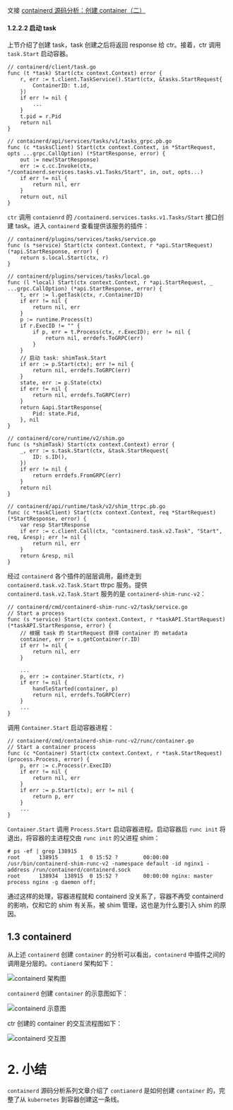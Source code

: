 
文接 [containerd 源码分析：创建 container（二）](https://www.cnblogs.com/xingzheanan/p/18230890)

#### 1.2.2.2 启动 task

上节介绍了创建 task，task 创建之后将返回 response 给 ctr。接着，ctr 调用 `task.Start` 启动容器。 
```
// containerd/client/task.go
func (t *task) Start(ctx context.Context) error {
	r, err := t.client.TaskService().Start(ctx, &tasks.StartRequest{
		ContainerID: t.id,
	})
	if err != nil {
		...
	}
	t.pid = r.Pid
	return nil
}

// containerd/api/services/tasks/v1/tasks_grpc.pb.go
func (c *tasksClient) Start(ctx context.Context, in *StartRequest, opts ...grpc.CallOption) (*StartResponse, error) {
	out := new(StartResponse)
	err := c.cc.Invoke(ctx, "/containerd.services.tasks.v1.Tasks/Start", in, out, opts...)
	if err != nil {
		return nil, err
	}
	return out, nil
}
```

`ctr` 调用 `contaienrd` 的 `/containerd.services.tasks.v1.Tasks/Start` 接口创建 task。进入 `containerd` 查看提供该服务的插件：
```
// containerd/plugins/services/tasks/service.go
func (s *service) Start(ctx context.Context, r *api.StartRequest) (*api.StartResponse, error) {
	return s.local.Start(ctx, r)
}

// containerd/plugins/services/tasks/local.go
func (l *local) Start(ctx context.Context, r *api.StartRequest, _ ...grpc.CallOption) (*api.StartResponse, error) {
	t, err := l.getTask(ctx, r.ContainerID)
	if err != nil {
		return nil, err
	}
	p := runtime.Process(t)
	if r.ExecID != "" {
		if p, err = t.Process(ctx, r.ExecID); err != nil {
			return nil, errdefs.ToGRPC(err)
		}
	}
	// 启动 task: shimTask.Start
	if err := p.Start(ctx); err != nil {
		return nil, errdefs.ToGRPC(err)
	}
	state, err := p.State(ctx)
	if err != nil {
		return nil, errdefs.ToGRPC(err)
	}
	return &api.StartResponse{
		Pid: state.Pid,
	}, nil
}

// containerd/core/runtime/v2/shim.go
func (s *shimTask) Start(ctx context.Context) error {
	_, err := s.task.Start(ctx, &task.StartRequest{
		ID: s.ID(),
	})
	if err != nil {
		return errdefs.FromGRPC(err)
	}
	return nil
}

// containerd/api/runtime/task/v2/shim_ttrpc.pb.go
func (c *taskClient) Start(ctx context.Context, req *StartRequest) (*StartResponse, error) {
	var resp StartResponse
	if err := c.client.Call(ctx, "containerd.task.v2.Task", "Start", req, &resp); err != nil {
		return nil, err
	}
	return &resp, nil
}
```

经过 `containerd` 各个插件的层层调用，最终走到 `containerd.task.v2.Task.Start` ttrpc 服务。提供 `containerd.task.v2.Task.Start` 服务的是 `containerd-shim-runc-v2`：
```
// containerd/cmd/containerd-shim-runc-v2/task/service.go
// Start a process
func (s *service) Start(ctx context.Context, r *taskAPI.StartRequest) (*taskAPI.StartResponse, error) {
	// 根据 task 的 StartRequest 获得 container 的 metadata
	container, err := s.getContainer(r.ID)
	if err != nil {
		return nil, err
	}

	...
	p, err := container.Start(ctx, r)
	if err != nil {
		handleStarted(container, p)
		return nil, errdefs.ToGRPC(err)
	}
	...
}
```

调用 `Container.Start` 启动容器进程：
```
// containerd/cmd/containerd-shim-runc-v2/runc/container.go
// Start a container process
func (c *Container) Start(ctx context.Context, r *task.StartRequest) (process.Process, error) {
	p, err := c.Process(r.ExecID)
	if err != nil {
		return nil, err
	}
	if err := p.Start(ctx); err != nil {
		return p, err
	}
	...
}
```

`Container.Start` 调用 `Process.Start` 启动容器进程。启动容器后 `runc init` 将退出，将容器的主进程交由 `runc init` 的父进程 shim：
```
# ps -ef | grep 138915
root      138915       1  0 15:52 ?        00:00:00 /usr/bin/containerd-shim-runc-v2 -namespace default -id nginx1 -address /run/containerd/containerd.sock
root      138934  138915  0 15:52 ?        00:00:00 nginx: master process nginx -g daemon off;
```

通过这样的处理，容器进程就和 containerd 没关系了，容器不再受 containerd 的影响，仅和它的 shim 有关系，被 shim 管理，这也是为什么要引入 shim 的原因。

## 1.3 containerd

从上述 `containerd` 创建 `container` 的分析可以看出，`containerd` 中插件之间的调用是分层的。`contianerd` 架构如下：

![containerd 架构图](./img/containerd%20层次图.png)

`containerd` 创建 `container` 的示意图如下：

![containerd 示意图](./img/containerd%20示意图.png)

ctr 创建的 container 的交互流程图如下：

![containerd 交互图](./img/containerd%20交互图.png)

# 2. 小结

`containerd` 源码分析系列文章介绍了 `contianerd` 是如何创建 `container` 的，完整了从 `kubernetes` 到容器创建这一条线。

